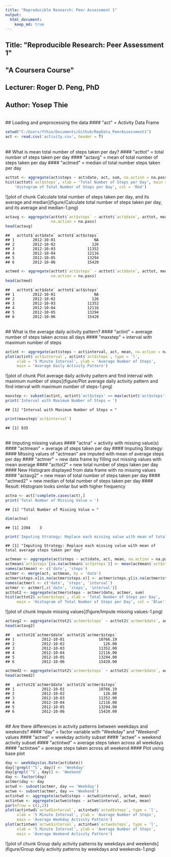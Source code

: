 ```yaml
---
title: "Reproducible Research: Peer Assessment 1"
output: 
  html_document:
    keep_md: true
---
```

## Title:     "Reproducible Research: Peer Assessment 1"
##            "A Coursera Course"
## Lecturer:  Roger D. Peng, PhD
## Author:    Yosep Thie
<br>
## Loading and preprocessing the data
#### "act" = Activity Data Frame

```r
setwd("C:/Users/Ythie/Documents/Github/RepData_PeerAssessment1")
act <- read.csv('activity.csv', header = T)
```
<br>
## What is mean total number of steps taken per day?
#### "acttot" = total number of steps taken per day
#### "actavg" = mean of total number of steps taken per day
#### "actmed" = median of total number steps taken per day

```r
acttot <- aggregate(act$steps ~ act$date, act, sum, na.action = na.pass)
hist(acttot$`act$steps`, xlab = 'Total Number of Steps per Day', main = 
    'Histogram of Total Number of Steps per Day', col = 'Red')
```

![plot of chunk Calculate total number of steps taken per day, and its average and median](figure/Calculate total number of steps taken per day, and its average and median-1.png) 

```r
actavg <- aggregate(acttot$`act$steps` ~ acttot$`act$date`, acttot, mean,
                    na.action = na.pass)
head(actavg)
```

```
##   acttot$`act$date` acttot$`act$steps`
## 1        2012-10-01                 NA
## 2        2012-10-02                126
## 3        2012-10-03              11352
## 4        2012-10-04              12116
## 5        2012-10-05              13294
## 6        2012-10-06              15420
```

```r
actmed <- aggregate(acttot$`act$steps` ~ acttot$`act$date`, acttot, median,
                    na.action = na.pass)
head(actmed)
```

```
##   acttot$`act$date` acttot$`act$steps`
## 1        2012-10-01                 NA
## 2        2012-10-02                126
## 3        2012-10-03              11352
## 4        2012-10-04              12116
## 5        2012-10-05              13294
## 6        2012-10-06              15420
```
<br>
## What is the average daily activity pattern?
#### "actint"  = average number of steps taken across all days
#### "maxstep" = interval with maximum number of steps

```r
actint <- aggregate(act$steps ~ act$interval, act, mean, na.action = na.omit)
plot(actint$`act$interval`, actint$`act$steps`, type = 'l', 
     xlab = '5 Minute Interval', ylab = 'Average Number of Steps',
     main = 'Average Daily Activity Pattern')
```

![plot of chunk Plot average daily activity pattern and find interval with maximum number      of steps](figure/Plot average daily activity pattern and find interval with maximum number      of steps-1.png) 

```r
maxstep <- subset(actint, actint$'act$steps' == max(actint$'act$steps'))
print('Interval with Maximum Number of Steps = ')
```

```
## [1] "Interval with Maximum Number of Steps = "
```

```r
print(maxstep$`act$interval`)
```

```
## [1] 835
```
<br>
## Imputing missing values
#### "actna"   = activity with missing value(s)
#### "actmean" = average of steps taken per day
#### Imputing Strategy:
####  Missing values of "actmean" are imputed with mean of average steps per day
#### "actmer"  = new data frame by filling out missing values with mean average
#### "acttot2" = new total number of steps taken per day
#### New Histogram displayed from data frame with no missing values
#### "actavg2" = new mean of total number of steps taken per day
#### "actmed2" = new median of total number of steps taken per day
#### Result: HIstogram looks similar but with higher frequency

```r
actna <- act[!complete.cases(act),]
print('Total Number of Missing Value = ')
```

```
## [1] "Total Number of Missing Value = "
```

```r
dim(actna)
```

```
## [1] 2304    3
```

```r
print('Imputing Strategy: Replace each missing value with mean of total average steps taken per day')
```

```
## [1] "Imputing Strategy: Replace each missing value with mean of total average steps taken per day"
```

```r
actmean <- aggregate(act$steps ~ act$date, act, mean, na.action = na.pass)
actmean$`act$steps`[is.na(actmean$`act$steps`)] <- mean(actmean$`act$steps`,na.rm = T)
names(actmean) <- c('date', 'steps')
actmer <- merge(act, actmean, by = 'date')
actmer$steps.x[is.na(actmer$steps.x)] <- actmer$steps.y[is.na(actmer$steps.x)]
names(actmer) <- c('date', 'steps', 'interval')
actmer <- actmer[,c('date', 'steps', 'interval')]
acttot2 <- aggregate(actmer$steps ~ actmer$date, actmer, sum)
hist(acttot2$`actmer$steps`, xlab = 'Total Number of Steps per Day',
     main = 'Histogram of Total Number of Steps per Day', col = 'Blue')
```

![plot of chunk Impute missing values](figure/Impute missing values-1.png) 

```r
actavg2 <- aggregate(acttot2$`actmer$steps` ~ acttot2$`actmer$date`, acttot2, mean)
head(actavg2)
```

```
##   acttot2$`actmer$date` acttot2$`actmer$steps`
## 1            2012-10-01               10766.19
## 2            2012-10-02                 126.00
## 3            2012-10-03               11352.00
## 4            2012-10-04               12116.00
## 5            2012-10-05               13294.00
## 6            2012-10-06               15420.00
```

```r
actmed2 <- aggregate(acttot2$`actmer$steps` ~ acttot2$`actmer$date`, acttot2, median)
head(actmed2)
```

```
##   acttot2$`actmer$date` acttot2$`actmer$steps`
## 1            2012-10-01               10766.19
## 2            2012-10-02                 126.00
## 3            2012-10-03               11352.00
## 4            2012-10-04               12116.00
## 5            2012-10-05               13294.00
## 6            2012-10-06               15420.00
```
<br>
## Are there differences in activity patterns between weekdays and weekends?
#### "day"   = factor variable with "Weekday" and "Weekend" values
#### "actwd" = weekday activity subset
#### "actwe" = weekend activity subset
#### "actintwd" = average steps taken across all weekdays
#### "actintwe" = average steps taken across all weekend
#### Plot using base plot

```r
day <- weekdays(as.Date(act$date))
day[!grepl('^S', day)] <- 'Weekday'
day[grepl('^S', day)] <- 'Weekend'
day <- factor(day)
actmer$day <- day
actwd <- subset(actmer, day == 'Weekday')
actwe <- subset(actmer, day == 'Weekend')
actintwd <- aggregate(actwd$steps ~ actwd$interval, actwd, mean)
actintwe <- aggregate(actwe$steps ~ actwe$interval, actwe, mean)
par(mfrow = c(1,2))
plot(actintwd$`actwd$interval`, actintwd$`actwd$steps`, type = 'l',
     xlab = '5 Minute Interval', ylab = 'Average Number of Steps',
     main = 'Average Weekday Activity Pattern')
plot(actintwe$`actwe$interval`, actintwe$`actwe$steps`, type = 'l',
     xlab = '5 Minute Interval', ylab = 'Average Number of Steps',
     main = 'Average Weekend Activity Pattern')
```

![plot of chunk Group daily activity patterns by weekdays and weekends](figure/Group daily activity patterns by weekdays and weekends-1.png) 
